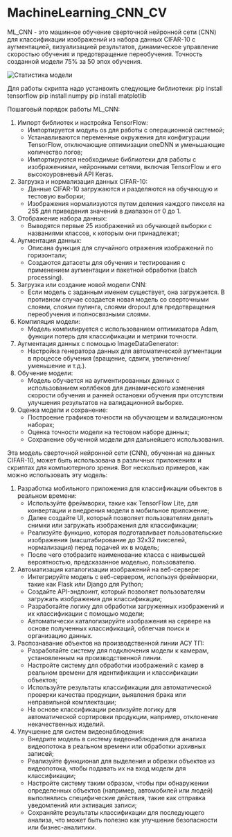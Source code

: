 # MachineLearning_CNN_CV
 ML_CNN - это машинное обучение сверточной нейронной сети (CNN) для классификации изображений из набора данных CIFAR-10 с аугментацией, визуализацией результатов, динамическое управление скоростью обучения и предотвращение переобучения.
 Точность созданной модели 75% за 50 эпох обучения.
 
![Статистика модели](https://github.com/NightInsight/MachineLearning_CNN_CV/assets/113856600/0f175aca-95c5-4c96-ab1e-ff5f494d109b)

 Для работы скрипта надо устанвоить следующие библиотеки:
 pip install tensorflow
 pip install numpy
 pip install matplotlib
 
 Пошаговый порядок работы ML_CNN:
  1) Импорт библиотек и настройка TensorFlow:
     - Импортируется модуль os для работы с операционной системой;
     - Устанавливаются переменные окружения для конфигурации TensorFlow, отключающие оптимизации oneDNN и уменьшающие количество логов;
     - Импортируются необходимые библиотеки для работы с изображениями, нейронными сетями, включая TensorFlow и его высокоуровневый API Keras.
  2) Загрузка и нормализация данных CIFAR-10:
     - Данные CIFAR-10 загружаются и разделяются на обучающую и тестовую выборки;
     - Изображения нормализуются путем деления каждого пикселя на 255 для приведения значений в диапазон от 0 до 1.
  3) Отображение набора данных:
     - Выводятся первые 25 изображений из обучающей выборки с названиями классов, к которым они принадлежат;
  4) Аугментация данных:
     - Описана функция для случайного отражения изображений по горизонтали;
     - Создаются датасеты для обучения и тестирования с применением аугментации и пакетной обработки (batch processing).
  5) Загрузка или создание новой модели CNN:
     - Если модель с заданным именем существует, она загружается. В противном случае создается новая модель со сверточными слоями, слоями пулинга, слоями dropout для предотвращения переобучения и полносвязными слоями.
  6) Компиляция модели:
     - Модель компилируется с использованием оптимизатора Adam, функции потерь для классификации и метрики точности.
  7) Аугментация данных с помощью ImageDataGenerator:
     - Настройка генератора данных для автоматической аугментации в процессе обучения (вращение, сдвиги, увеличение/уменьшение и т.д.).
  8) Обучение модели:
     - Модель обучается на аугментированных данных с использованием коллбеков для динамического изменения скорости обучения и ранней остановки обучения при отсутствии улучшения результатов на валидационной выборке.
  9) Оценка модели и сохранение:
     - Построение графиков точности на обучающем и валидационном наборах;
     - Оценка точности модели на тестовом наборе данных;
     - Сохранение обученной модели для дальнейшего использования.

 Эта модель сверточной нейронной сети (CNN), обученная на данных CIFAR-10, может быть использована в различных приложениях и скриптах для компьютерного зрения.
 Вот несколько примеров, как можно использовать эту модель:
  1) Разработка мобильного приложения для классификации объектов в реальном времени:
     - Используйте фреймворки, такие как TensorFlow Lite, для конвертации и внедрения модели в мобильное приложение;
     - Далее создайте UI, который позволяет пользователям делать снимки или загружать изображения для классификации;
     - Реализуйте функцию, которая подготавливает пользовательские изображения (масштабирование до 32x32 пикселей, нормализация) перед подачей их в модель;
     - После чего отобразите наименование класса с наивысшей вероятностью, предсказанное моделью, пользователю.
  2) Автоматизация каталогизации изображений на веб-сервере:
     - Интегрируйте модель с веб-сервером, используя фреймворки, такие как Flask или Django для Python;
     - Создайте API-эндпоинт, который позволяет пользователям загружать изображения для классификации;
     - Разработайте логику для обработки загруженных изображений и их классификации с помощью модели;
     - Автоматически каталогизируйте изображения на сервере на основе полученных классификаций, облегчая поиск и организацию данных.
  3) Распознавание объектов на производственной линии АСУ ТП:
     - Разработайте систему для подключения модели к камерам, установленным на производственной линии.
     - Настройте систему для обработки изображений с камер в реальном времени для идентификации и классификации объектов;
     - Используйте результаты классификации для автоматической проверки качества продукции, выявления брака или неправильной комплектации;
     - На основе классификации реализуйте логику для автоматической сортировки продукции, например, отклонение некачественных изделий.
  4) Улучшение для систем видеонаблюдения:
     - Внедрите модель в систему видеонаблюдения для анализа видеопотока в реальном времени или обработки архивных записей;
     - Реализуйте функционал для выделения и обрезки объектов из видеопотока, чтобы подавать их на вход модели для классификации;
     - Настройте систему таким образом, чтобы при обнаружении определенных объектов (например, автомобилей или людей) выполнялись специфические действия, такие как отправка уведомлений или активация записи;
     - Сохраняйте результаты классификации для последующего анализа, что может быть полезно как улучшение безопасности или бизнес-аналитики.
